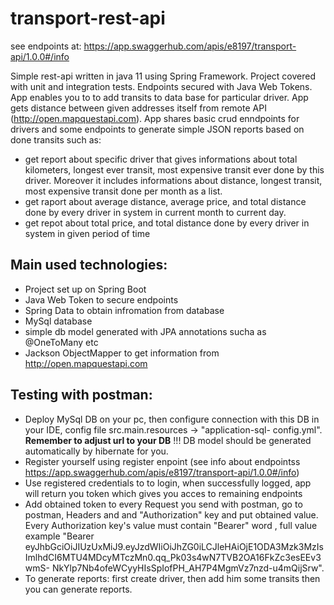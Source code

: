 # transport-rest-api
 see endpoints at: https://app.swaggerhub.com/apis/e8197/transport-api/1.0.0#/info

Simple rest-api written in java 11 using Spring Framework. Project covered with unit and integration tests. Endpoints secured with Java Web Tokens. App enables you to to add transits to data base for particular driver. App gets distance between  given addresses itself from remote API (http://open.mapquestapi.com). App shares basic crud enndpoints for drivers and some endpoints to  generate simple JSON reports  based on done transits such as: 
  - get report about specific driver that gives informations about total kilometers, longest ever transit, most expensive transit ever       done by this driver.  Moreover it includes informations about distance, longest transit, most expensive transit done per month as a     list. 
  - get raport about average distance, average price, and total distance done by every driver in system in current month to current day.
  - get repot about total price, and total distance done by every driver in system in given period of time

## Main used technologies:
  - Project set up on Spring Boot
  - Java Web Token to secure endpoints
  - Spring Data to obtain infromation from database
  - MySql database
  - simple db model generated with JPA annotations sucha as @OneToMany etc
  - Jackson ObjectMapper to get information from http://open.mapquestapi.com
  
## Testing with postman:
  - Deploy MySql DB on your pc, then configure connection with this DB in your IDE, config file src.main.resources -> "application-sql-       config.yml". **Remember to adjust url to your DB** !!! DB model should be generated automatically by hibernate for you.
  - Register yourself using register enpoint (see info about endpointss https://app.swaggerhub.com/apis/e8197/transport-api/1.0.0#/info)
  - Use registered credentials to to login, when successfully logged, app will return you token which gives you acces to remaining             endpoints
  - Add obtained token to every  Request you send with postman, go to postman, Headers and and "Authorization" key and put obtained value.     Every Authorization key's value must contain "Bearer" word , full value example "Bearer                                                   eyJhbGciOiJIUzUxMiJ9.eyJzdWIiOiJhZG0iLCJleHAiOjE1ODA3Mzk3MzIsImlhdCI6MTU4MDcyMTczMn0.qq_Pk03s4wN7TVB2OA16FkZc3esEEv3wmS-                   NkYlp7Nb4ofeWCyyHIsSpIofPH_AH7P4MgmVz7nzd-u4mQijSrw".
  - To generate reports: first create driver, then add him some transits then you can generate reports.
  
   


